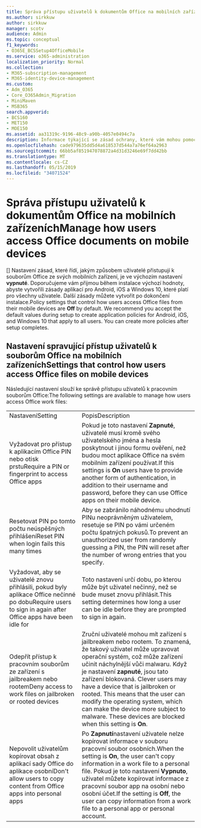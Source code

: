 ```yaml
---
title: Správa přístupu uživatelů k dokumentům Office na mobilních zařízeních
ms.author: sirkkuw
author: sirkkuw
manager: scotv
audience: Admin
ms.topic: conceptual
f1_keywords:
- O365E_BCSSetup4OfficeMobile
ms.service: o365-administration
localization_priority: Normal
ms.collection:
- M365-subscription-management
- M365-identity-device-management
ms.custom:
- Adm_O365
- Core_O365Admin_Migration
- MiniMaven
- MSB365
search.appverid:
- BCS160
- MET150
- MOE150
ms.assetid: aa31319c-9196-48c9-a90b-4057e0494c7a
description: Informace týkající se zásad ochrany, které vám mohou pomoci zabezpečený přístup k aplikacím sady Office z mobilních zařízení.
ms.openlocfilehash: cade979635dd5d4a618537d544a7a76ef64a2963
ms.sourcegitcommit: 66bb5af851947078872a4d31d3246e69f7dd42bb
ms.translationtype: MT
ms.contentlocale: cs-CZ
ms.lasthandoff: 05/15/2019
ms.locfileid: "34071524"
---
```

# <a name="manage-how-users-access-office-documents-on-mobile-devices"></a><span data-ttu-id="9eb04-103">Správa přístupu uživatelů k dokumentům Office na mobilních zařízeních</span><span class="sxs-lookup"><span data-stu-id="9eb04-103">Manage how users access Office documents on mobile devices</span></span>

 <span data-ttu-id="9eb04-p101">[] Nastavení zásad, které řídí, jakým způsobem uživatelé přistupují k souborům Office ze svých mobilních zařízení, je ve výchozím nastavení **vypnuté**. Doporučujeme vám přijmou během instalace výchozí hodnoty, abyste vytvořili zásady aplikací pro Android, iOS a Windows 10, které platí pro všechny uživatele. Další zásady můžete vytvořit po dokončení instalace.</span><span class="sxs-lookup"><span data-stu-id="9eb04-p101">Policy settings that control how users access Office files from their mobile devices are **Off** by default. We recommend you accept the default values during setup to create application policies for Android, iOS, and Windows 10 that apply to all users. You can create more policies after setup completes.</span></span> 
  
## <a name="settings-that-control-how-users-access-office-files-on-mobile-devices"></a><span data-ttu-id="9eb04-107">Nastavení spravující přístup uživatelů k souborům Office na mobilních zařízeních</span><span class="sxs-lookup"><span data-stu-id="9eb04-107">Settings that control how users access Office files on mobile devices</span></span>

<span data-ttu-id="9eb04-108">Následující nastavení slouží ke správě přístupu uživatelů k pracovním souborům Office:</span><span class="sxs-lookup"><span data-stu-id="9eb04-108">The following settings are available to manage how users access Office work files:</span></span>
  
|||
|:-----|:-----|
|<span data-ttu-id="9eb04-109">Nastavení</span><span class="sxs-lookup"><span data-stu-id="9eb04-109">Setting</span></span>  <br/> |<span data-ttu-id="9eb04-110">Popis</span><span class="sxs-lookup"><span data-stu-id="9eb04-110">Description</span></span>  <br/> |
|<span data-ttu-id="9eb04-111">Vyžadovat pro přístup k aplikacím Office PIN nebo otisk prstu</span><span class="sxs-lookup"><span data-stu-id="9eb04-111">Require a PIN or fingerprint to access Office apps</span></span>  <br/> |<span data-ttu-id="9eb04-112">Pokud je toto nastavení **Zapnuté**, uživatelé musí kromě svého uživatelského jména a hesla poskytnout i jinou formu ověření, než budou moct aplikace Office na svém mobilním zařízení používat.</span><span class="sxs-lookup"><span data-stu-id="9eb04-112">If this settings is **On** users have to provide another form of authentication, in addition to their username and password, before they can use Office apps on their mobile device.</span></span>  <br/> |
|<span data-ttu-id="9eb04-113">Resetovat PIN po tomto počtu neúspěšných přihlášení</span><span class="sxs-lookup"><span data-stu-id="9eb04-113">Reset PIN when login fails this many times</span></span>  <br/> |<span data-ttu-id="9eb04-114">Aby se zabránilo náhodnému uhodnutí PINu neoprávněným uživatelem, resetuje se PIN po vámi určeném počtu špatných pokusů.</span><span class="sxs-lookup"><span data-stu-id="9eb04-114">To prevent an unauthorized user from randomly guessing a PIN, the PIN will reset after the number of wrong entries that you specify.</span></span>  <br/> |
|<span data-ttu-id="9eb04-115">Vyžadovat, aby se uživatelé znovu přihlásili, pokud byly aplikace Office nečinné po dobu</span><span class="sxs-lookup"><span data-stu-id="9eb04-115">Require users to sign in again after Office apps have been idle for</span></span>  <br/> |<span data-ttu-id="9eb04-116">Toto nastavení určí dobu, po kterou může být uživatel nečinný, než se bude muset znovu přihlásit.</span><span class="sxs-lookup"><span data-stu-id="9eb04-116">This setting determines how long a user can be idle before they are prompted to sign in again.</span></span>  <br/> |
|<span data-ttu-id="9eb04-117">Odepřít přístup k pracovním souborům ze zařízení s jailbreakem nebo rootem</span><span class="sxs-lookup"><span data-stu-id="9eb04-117">Deny access to work files on jailbroken or rooted devices</span></span>  <br/> |<span data-ttu-id="9eb04-p102">Zruční uživatelé mohou mít zařízení s jailbreakem nebo rootem. To znamená, že takový uživatel může upravovat operační systém, což může zařízení učinit náchylnější vůči malwaru. Když je nastavení **zapnuté**, jsou tato zařízení blokovaná.  </span><span class="sxs-lookup"><span data-stu-id="9eb04-p102">Clever users may have a device that is jailbroken or rooted. This means that the user can modify the operating system, which can make the device more subject to malware. These devices are blocked when this setting is **On**.  </span></span><br/> |
|<span data-ttu-id="9eb04-121">Nepovolit uživatelům kopírovat obsah z aplikací sady Office do aplikace osobní</span><span class="sxs-lookup"><span data-stu-id="9eb04-121">Don't allow users to copy content from Office apps into personal apps</span></span>  <br/> |<span data-ttu-id="9eb04-122">Po **Zapnutí**nastavení uživatele nelze kopírovat informace v souboru pracovní soubor osobních.</span><span class="sxs-lookup"><span data-stu-id="9eb04-122">When the setting is **On**, the user can't copy information in a work file to a personal file.</span></span> <span data-ttu-id="9eb04-123">Pokud je toto nastavení **Vypnuto**, uživatel můžete kopírovat informace z pracovní soubor app na osobní nebo osobní účet.</span><span class="sxs-lookup"><span data-stu-id="9eb04-123">If the setting is **Off**, the user can copy information from a work file to a personal app or personal account.</span></span>  <br/> |
   

